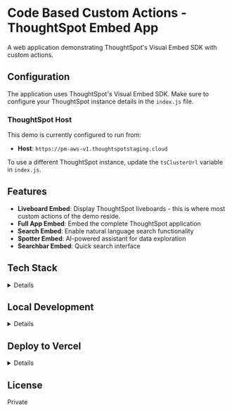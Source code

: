 # Code Based Custom Actions - ThoughtSpot Embed App

A web application demonstrating ThoughtSpot's Visual Embed SDK with custom actions.

## Configuration

The application uses ThoughtSpot's Visual Embed SDK. Make sure to configure your ThoughtSpot instance details in the `index.js` file.

### ThoughtSpot Host

This demo is currently configured to run from:
- **Host**: `https://pm-aws-v1.thoughtspotstaging.cloud`

To use a different ThoughtSpot instance, update the `tsClusterUrl` variable in `index.js`.

## Features

- **Liveboard Embed**: Display ThoughtSpot liveboards - this is where most custom actions of the demo reside.
- **Full App Embed**: Embed the complete ThoughtSpot application
- **Search Embed**: Enable natural language search functionality
- **Spotter Embed**: AI-powered assistant for data exploration
- **Searchbar Embed**: Quick search interface

## Tech Stack
<details>

- Vanilla JavaScript (ES6 Modules)
- ThoughtSpot Visual Embed SDK v1.42.0
- HTML5 & CSS3
</details>

## Local Development
<details>

### Prerequisites

Before you begin, make sure you have the following installed on your computer:
- **Node.js** (version 14 or higher) - [Download here](https://nodejs.org/)
- **Git** - [Download here](https://git-scm.com/downloads)

To verify they're installed, open your terminal and run:
```bash
node --version
npm --version
git --version
```

### Step-by-Step Setup

1. **Clone the repository**
   
   Open your terminal and run:
   ```bash
   git clone https://github.com/nrentz-ts/cbca.git
   ```

2. **Navigate to the project folder**
   
   ```bash
   cd cbca
   ```

3. **Install dependencies**
   
   This will download all the required packages:
   ```bash
   npm install
   ```

4. **Run the development server**
   
   ```bash
   npm run dev
   ```

5. **Open the application**
   
   Open your web browser and go to:
   ```
   http://localhost:3000
   ```

That's it! The application should now be running locally on your machine.

### Stopping the Server

To stop the development server, press `Ctrl + C` in your terminal.
</details>

## Deploy to Vercel
<details>

### Option 1: Deploy via Vercel CLI

```bash
# Install Vercel CLI
npm i -g vercel

# Deploy
vercel
```

### Option 2: Deploy via Vercel Dashboard

1. Go to [vercel.com](https://vercel.com)
2. Sign in with your GitHub account
3. Click "New Project"
4. Import your GitHub repository: `https://github.com/nrentz-ts/cbca`
5. Click "Deploy"

Vercel will automatically detect this as a static site and deploy it.

## Project Structure

```
├── index.html          # Main HTML file
├── index.js            # Main JavaScript logic
├── script.js           # Additional scripts
├── actions.js          # Custom actions logic
├── style.css           # Styles
├── package.json        # Dependencies
└── vercel.json         # Vercel configuration
```
</details>

## License

Private


